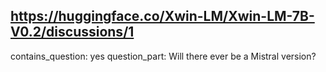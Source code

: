 ## https://huggingface.co/Xwin-LM/Xwin-LM-7B-V0.2/discussions/1

contains_question: yes
question_part: Will there ever be a Mistral version?